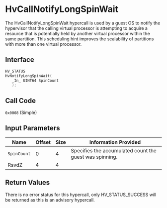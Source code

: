 # HvCallNotifyLongSpinWait

The HvCallNotifyLongSpinWait hypercall is used by a guest OS to notify the hypervisor that the calling virtual processor is attempting to acquire a resource that is potentially held by another virtual processor within the same partition. This scheduling hint improves the scalability of partitions with more than one virtual processor.

## Interface

 ```c
HV_STATUS
HvNotifyLongSpinWait(
    _In_ UINT64 SpinCount
    );
 ```

## Call Code

`0x0008` (Simple)

## Input Parameters

| Name                    | Offset     | Size     | Information Provided                      |
|-------------------------|------------|----------|-------------------------------------------|
| `SpinCount`             | 0          | 4        | Specifies the accumulated count the guest was spinning. |
| RsvdZ                   | 4          | 4        |                                           |

## Return Values

There is no error status for this hypercall, only HV_STATUS_SUCCESS will be returned as this is an advisory hypercall.
